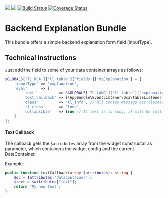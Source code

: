 ![](https://img.shields.io/packagist/v/heimrichhannot/contao-be_explanation-bundle.svg)
![](https://img.shields.io/packagist/dt/heimrichhannot/contao-be_explanation-bundle.svg)
[![Build Status](https://travis-ci.org/heimrichhannot/contao-be_explanation-bundle.svg?branch=master)](https://travis-ci.org/heimrichhannot/contao-be_explanation-bundle)
[![Coverage Status](https://coveralls.io/repos/github/heimrichhannot/contao-be_explanation-bundle/badge.svg?branch=master)](https://coveralls.io/github/heimrichhannot/contao-be_explanation-bundle?branch=master)

# Backend Explanation Bundle

This bundle offers a simple backend explanation form field (inputType).

## Technical instructions

Just add the field to some of your data container arrays as follows:

```php
$GLOBALS['TL_DCA']['tl_table']['fields']['myExplanation'] = [
    'inputType' => 'explanation',
    'eval'      => [
        'text'          => &$GLOBALS['TL_LANG']['tl_table']['explanation']['myExplanation'], // this is a string, not an array
        'text_callback' => [\AppBundle\EventListener\Dca\TableListener::class, 'onTextCallback'], // a callback to dynamical generate text
        'class'         => 'tl_info', // all contao message css classes are possible
        'tl_class'      => 'long',
        'collapsible'   => true // If text is to long, if will be collapsed
    ]
];
```

#### Text Callback

The callback gets the `$attributes` array from the widget constructar as parameter, which containers the widget config and the current DataContainer.

Example: 

```php
public function textCallback(array $attributes): string {
    $dc = $attributes["dataContainer"];
    $text = $attributes["text"];
    return "My new text";
}
```